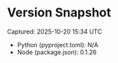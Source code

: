 # Version Snapshot

Captured: 2025-10-20 15:34 UTC

- Python (pyproject.toml): N/A
- Node (package.json):    0.1.26
